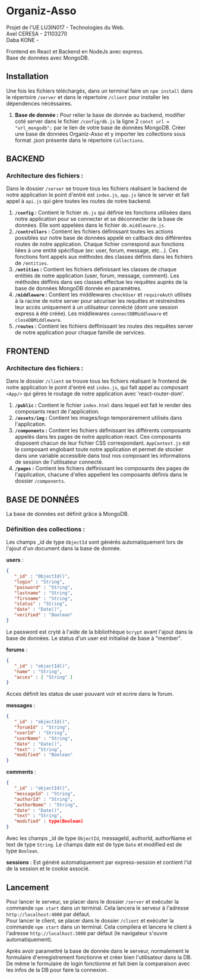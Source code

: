 # Organiz-Asso

Projet de l'UE LU3IN017 - Technologies du Web.  
Axel CERESA - 21103270  
Daba KONE - 
  
Frontend en React et Backend en NodeJs avec express.  
Base de données avec MongoDB.

## Installation

Une fois les fichiers téléchargés, dans un terminal faire un `npm install` dans le répertoire `/server` et dans le répertoire `/client` pour installer les dépendences nécéssaires.

1. **Base de donnée :** Pour relier la base de donnée au backend, modifier coté server dans le fichier `/config/db.js` la ligne 2 `const url = "url_mongodb";` par le lien de votre base de données MongoDB. Créer une base de données Organiz-Asso et y importer les collections sous format .json présente dans le répertoire `Collections`.

## BACKEND

### Architecture des fichiers :
Dans le dossier `/server` se trouve tous les fichiers réalisant le backend de notre application le point d'entré est `index.js`, `app.js` lance le server et fait appel à `api.js` qui gère toutes les routes de notre backend.
1. **`/config` :** Contient le fichier `db.js` qui définie les fonctions utilisées dans notre application pour se connecter et se déconnecter de la base de données. Elle sont appelées dans le fichier `db.middleware.js`.
2. **`/controllers` :** Contient les fichiers définissant toutes les actions possibles sur notre base de données appelé en callback des différentes routes de notre application. Chaque fichier correspond aux fonctions liées à une entité spécifique (ex: user, forum, message, etc...). Ces fonctions font appels aux méthodes des classes définis dans les fichiers de `/entities`.
3. **`/entities` :** Contient les fichiers définissant les classes de chaque entitiés de notre application (user, forum, message, comment). Les méthodes déffinis dans ses classes effectue les requêtes auprès de la base de données MongoDB donnée en paramètres.
4. **`/middleware` :** Contient les middlewares `checkUser` et `requireAuth` utilisés à la racine de notre server pour sécuriser les requêtes et restreindres leur accès uniquement à un utilisateur connécté (dont une session express à été créée). Les middlewares `connectDBMiddleware` et `closeDBMiddleware`.
5. **`/routes` :** Contient les fichiers deffinissant les routes des requêtes server de notre application pour chaque famille de services.


## FRONTEND

### Architecture des fichiers :
Dans le dossier `/client` se trouve tous les fichiers réalisant le frontend de notre application le point d'entré est `index.js`, qui fait appel au composant `<App/>` qui gères le routage de notre application avec 'react-router-dom'.
1. **`/public` :** Contient le fichier `index.html` dans lequel est fait le render des composants react de l'application.
2. **`/assets/img` :** Contient les images/logo temporairement utilisés dans l'application.
3. **`/components` :** Contient les fichiers définissant les différents composants appelés dans les pages de notre application react. Ces composants disposent chacun de leur fichier CSS correspondant. `AppContext.js` est le composant englobant toute notre application et permet de stocker dans une variable accessible dans tout nos composant les informations de session de l'utilisateur connecté. 
4. **`/pages` :** Contient les fichiers deffinissant les composants des pages de l'application, chacune d'elles appellent les composants définis dans le dossier `/components`.


## BASE DE DONNÉES
La base de données est définit grâce à MongoDB.

### Définition des collections :

Les champs _id de type `ObjectId` sont générés automatiquement lors de l'ajout d'un document dans la base de donnée.  

**users** : 
```json
{
   "_id" : "ObjectId()",
   "login" : "String",
   "password" : "String",
   "lastname" : "String",
   "firsname" : "String",
   "status" : "String",
   "date" : "Date()",
   "verified" : "Boolean"
}
```
Le password est cryté à l'aide de la bibliothèque `bcrypt` avant l'ajout dans la base de données. Le status d'un user est initialisé de base à "member".  

**forums** : 
```json
{
   "_id" : "objectId()",
   "name" : "String",
   "acces" : [ "String" ]
}
```
Acces définit les status de user pouvant voir et ecrire dans le forum.  

**messages** : 
```json
{
   "_id" : "objectId()",
   "forumId" : "String",
   "userId" : "String",
   "userName" : "String", 
   "date" : "Date()",
   "text" : "String",
   "modified" : "Boolean"
}
```

**comments** : 
```json
{
   "_id" : "objectId()",
   "messageId" : "String",
   "authorId" : "String",
   "authorName" : "String",
   "date" : "Date()",
   "text" : "String",
   "modified" : type(Boolean)
}
```
Avec les champs _id de type `ObjectId`, messageId, authorId, authorName et text de type `String`. Le champs date est de type `Date` et modified est de type `Boolean`.    

**sessions** : Est généré automatiquement par express-session et contient l'id de la session et le cookie associé.  


## Lancement

Pour lancer le serveur, se placer dans le dossier `/server` et exécuter la commande `npm start` dans un terminal. Cela lancera le serveur à l'adresse `http://localhost:4000` par défaut.  
Pour lancer le client, se placer dans le dossier `/client` et exécuter la commande `npm start` dans un terminal. Cela compilera et lancera le client à l'adresse `http://localhost:3000` par défaut (le navigateur s'ouvre automatiquement).  

Après avoir paramettré la base de donnée dans le serveur, normalement le formulaire d'enregistrement fonctionne et créer bien l'utilisateur dans la DB. De même le formulaire de login fonctionne et fait bien la comparaison avec les infos de la DB pour faire la connexion.
